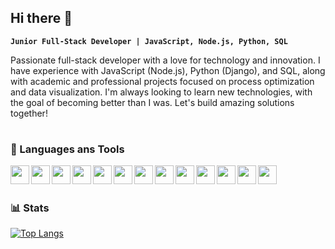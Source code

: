 ## Hi there 👋

**`Junior Full-Stack Developer | JavaScript, Node.js, Python, SQL`**

Passionate full-stack developer with a love for technology and innovation. I have experience with JavaScript (Node.js), Python (Django), and SQL, along with academic and professional projects focused on process optimization and data visualization. I'm always looking to learn new technologies, with the goal of becoming better than I was. Let's build amazing solutions together!

#

### 💼 Languages ans Tools

<img align="left" width="30px" src="https://cdn.jsdelivr.net/gh/devicons/devicon@latest/icons/html5/html5-plain.svg" />
<img align="left" width="30px" src="https://cdn.jsdelivr.net/gh/devicons/devicon@latest/icons/css3/css3-plain.svg" />

<img align="left" width="30px" src="https://cdn.jsdelivr.net/gh/devicons/devicon@latest/icons/javascript/javascript-original.svg" />
<img align="left" width="30px" src="https://cdn.jsdelivr.net/gh/devicons/devicon@latest/icons/jquery/jquery-plain-wordmark.svg" />
<img align="left" width="30px" src="https://cdn.jsdelivr.net/gh/devicons/devicon@latest/icons/typescript/typescript-plain.svg" />
<img align="left" width="30px" src="https://cdn.jsdelivr.net/gh/devicons/devicon@latest/icons/nodejs/nodejs-original-wordmark.svg" />

<img align="left" width="30px" src="https://cdn.jsdelivr.net/gh/devicons/devicon@latest/icons/python/python-original.svg" />
<img align="left" width="30px" src="https://cdn.jsdelivr.net/gh/devicons/devicon@latest/icons/django/django-plain.svg" />
<img align="left" width="30px"  src="https://cdn.jsdelivr.net/gh/devicons/devicon@latest/icons/microsoftsqlserver/microsoftsqlserver-original-wordmark.svg" />
<img align="left" width="30px" src="https://cdn.jsdelivr.net/gh/devicons/devicon@latest/icons/mysql/mysql-plain-wordmark.svg" />
<img align="left" width="30px" src="https://cdn.jsdelivr.net/gh/devicons/devicon@latest/icons/postgresql/postgresql-plain.svg" />

<img align="left" width="30px" src="https://cdn.jsdelivr.net/gh/devicons/devicon@latest/icons/git/git-original.svg" />

<img align="left" width="30px" src="https://cdn.jsdelivr.net/gh/devicons/devicon@latest/icons/vscode/vscode-original.svg" />

<br>

#

### 📊 Stats

[![Top Langs](https://github-readme-stats.vercel.app/api/top-langs/?username=Cauan-G&hide=html,css&theme=dark)](https://github.com/Cauan-G)


<!--#

### 🏆 Projects

[![Game js](https://github-readme-stats.vercel.app/api/pin/?username=Cauan-G&repo=jogo_js)](https://github.com/Cauan-G/jogo_js)-->
                    
